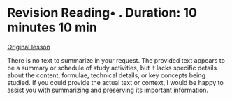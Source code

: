 # Revision Reading• . Duration: 10 minutes 10 min

[Original lesson](https://www.coursera.org/learn/uol-discrete-mathematics/supplement/MQqMV/revision)

There is no text to summarize in your request. The provided text appears to be a summary or schedule of study activities, but it lacks specific details about the content, formulae, technical details, or key concepts being studied. If you could provide the actual text or context, I would be happy to assist you with summarizing and preserving its important information.

